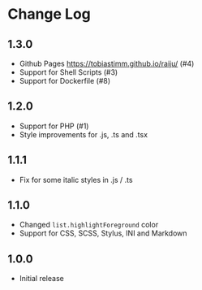 # Change Log

## 1.3.0

* Github Pages https://tobiastimm.github.io/raiju/ (#4)
* Support for Shell Scripts (#3)
* Support for Dockerfile (#8)

## 1.2.0

* Support for PHP (#1)
* Style improvements for .js, .ts and .tsx

## 1.1.1

* Fix for some italic styles in .js / .ts

## 1.1.0

* Changed `list.highlightForeground` color
* Support for CSS, SCSS, Stylus, INI and Markdown

## 1.0.0

* Initial release
